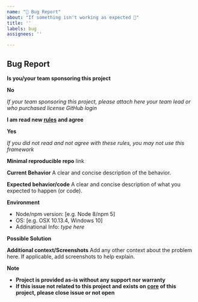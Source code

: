 ```yaml
---
name: "🐛 Bug Report"
about: "If something isn't working as expected 🤔"
title: ''
labels: bug
assignees: ''

---
```


## Bug Report

**Is you/your team sponsoring this project**

**No**

_If your team sponsoring this project, please attach here your team lead or who purchased license GitHub login_

**I am read new [rules](https://nanoexpress.js.org/pro-is-now-free) and agree**

**Yes**

_If you did not read and not agree with these rules, you may not use this framework_

**Minimal reproducible repo** link

<!-- Type here link -->

**Current Behavior**
A clear and concise description of the behavior.


**Expected behavior/code**
A clear and concise description of what you expected to happen (or code).


**Environment**
- Node/npm version: [e.g. Node 8/npm 5]
- OS: [e.g. OSX 10.13.4, Windows 10]
- Addinational Info: _type here_

**Possible Solution**
<!--- Only if you have suggestions on a fix for the bug -->

**Additional context/Screenshots**
Add any other context about the problem here. If applicable, add screenshots to help explain.

**Note**
- **Project is provided as-is without any support nor warranty**
- **If this issue not related to this project and exists on [core](https://github.com/uNetworking/uWebSockets.js) of this project, please close issue or not open**

